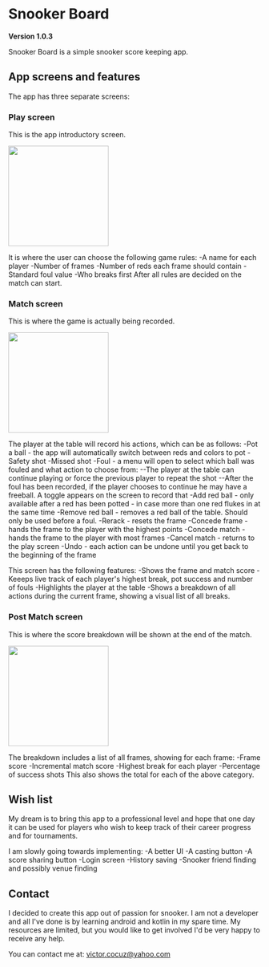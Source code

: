 # Snooker Board
**Version 1.0.3**

Snooker Board is a simple snooker score keeping app.

## App screens and features
The app has three separate screens:

### Play screen
This is the app introductory screen. 

<img src="https://user-images.githubusercontent.com/21157326/198108585-f93fef5c-767b-416e-8b3f-089adeddc753.jpg" width="200">

It is where the user can choose the following game rules:
-A name for each player
-Number of frames
-Number of reds each frame should contain
-Standard foul value
-Who breaks first
After all rules are decided on the match can start.

### Match screen 
This is where the game is actually being recorded. 

<img src="https://user-images.githubusercontent.com/21157326/198109113-93f92b9c-de27-4cf1-9fe8-36d9bf64bd10.jpg" width="200">

The player at the table will record his actions, which can be as follows:
-Pot a ball - the app will automatically switch between reds and colors to pot
-Safety shot
-Missed shot
-Foul - a menu will open to select which ball was fouled and what action to choose from:
--The player at the table can continue playing or force the previous player to repeat the shot
--After the foul has been recorded, if the player chooses to continue he may have a freeball. A toggle appears on the screen to record that
-Add red ball - only available after a red has been potted - in case more than one red flukes in at the same time
-Remove red ball - removes a red ball of the table. Should only be used before a foul.
-Rerack - resets the frame
-Concede frame - hands the frame to the player with the highest points
-Concede match - hands the frame to the player with most frames
-Cancel match - returns to the play screen
-Undo - each action can be undone until you get back to the beginning of the frame

This screen has the following features:
-Shows the frame and match score
-Keeeps live track of each player's highest break, pot success and number of fouls
-Highlights the player at the table
-Shows a breakdown of all actions during the current frame, showing a visual list of all breaks.

### Post Match screen
This is where the score breakdown will be shown at the end of the match.

<img src="https://user-images.githubusercontent.com/21157326/198109135-cd62b8c7-fe5c-4500-b039-cdd8be0cdaa2.jpg" width="200">

The breakdown includes a list of all frames, showing for each frame:
-Frame score
-Incremental match score
-Highest break for each player
-Percentage of success shots
This also shows the total for each of the above category.

## Wish list
My dream is to bring this app to a professional level and hope that one day it can be used for players who wish to keep track of their career progress and for tournaments.

I am slowly going towards implementing:
-A better UI
-A casting button
-A score sharing button
-Login screen
-History saving
-Snooker friend finding and possibly venue finding

## Contact
I decided to create this app out of passion for snooker. I am not a developer and all I've done is by learning android and kotlin in my spare time. My resources are limited, but you would like to get involved I'd be very happy to receive any help. 

You can contact me at:
victor.cocuz@yahoo.com
